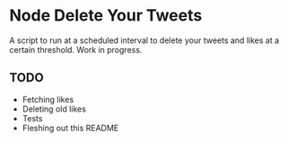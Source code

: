 # Node Delete Your Tweets
A script to run at a scheduled interval to delete your tweets and likes at a certain threshold. Work in progress.

## TODO
- Fetching likes
- Deleting old likes
- Tests
- Fleshing out this README

